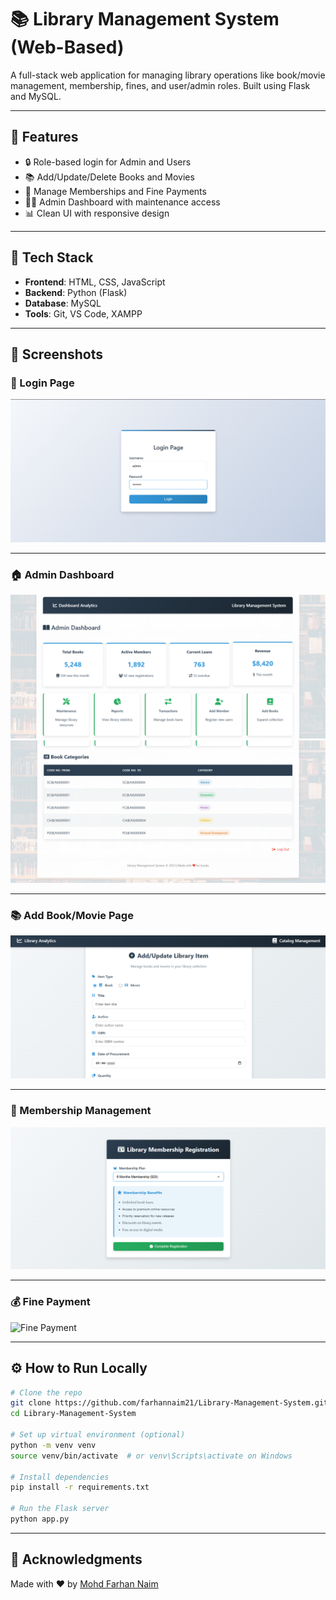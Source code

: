 # 📚 Library Management System (Web-Based)

A full-stack web application for managing library operations like book/movie management, membership, fines, and user/admin roles. Built using Flask and MySQL.

---

## 🚀 Features

- 🔒 Role-based login for Admin and Users
- 📚 Add/Update/Delete Books and Movies
- 🧾 Manage Memberships and Fine Payments
- 🧑‍💼 Admin Dashboard with maintenance access
- 📊 Clean UI with responsive design

---

## 🎯 Tech Stack

- **Frontend**: HTML, CSS, JavaScript  
- **Backend**: Python (Flask)  
- **Database**: MySQL  
- **Tools**: Git, VS Code, XAMPP

---

## 📸 Screenshots

### 🔐 Login Page
![Login](images/login.png)

---

### 🏠 Admin Dashboard
![Admin Dashboard](images/admin_dashboard1.png)
![Admin Dashboard](images/admin_dashboard2.png)

---

### 📚 Add Book/Movie Page
![Add Book](images/add_book.png)

---

### 👥 Membership Management
![Membership](images/membership.png)

---

### 💰 Fine Payment
![Fine Payment](images/fine.png)

---

## ⚙️ How to Run Locally

```bash
# Clone the repo
git clone https://github.com/farhannaim21/Library-Management-System.git
cd Library-Management-System

# Set up virtual environment (optional)
python -m venv venv
source venv/bin/activate  # or venv\Scripts\activate on Windows

# Install dependencies
pip install -r requirements.txt

# Run the Flask server
python app.py

```

---
## 🙌 Acknowledgments

Made with ❤️ by [Mohd Farhan Naim](https://www.linkedin.com/in/mohd-farhan-naim-5b66642bb/)

